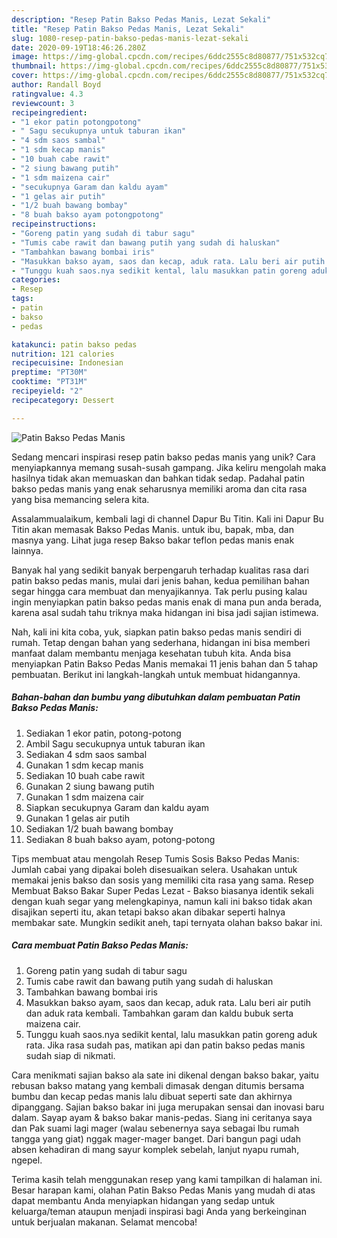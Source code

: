 ```yaml
---
description: "Resep Patin Bakso Pedas Manis, Lezat Sekali"
title: "Resep Patin Bakso Pedas Manis, Lezat Sekali"
slug: 1080-resep-patin-bakso-pedas-manis-lezat-sekali
date: 2020-09-19T18:46:26.280Z
image: https://img-global.cpcdn.com/recipes/6ddc2555c8d80877/751x532cq70/patin-bakso-pedas-manis-foto-resep-utama.jpg
thumbnail: https://img-global.cpcdn.com/recipes/6ddc2555c8d80877/751x532cq70/patin-bakso-pedas-manis-foto-resep-utama.jpg
cover: https://img-global.cpcdn.com/recipes/6ddc2555c8d80877/751x532cq70/patin-bakso-pedas-manis-foto-resep-utama.jpg
author: Randall Boyd
ratingvalue: 4.3
reviewcount: 3
recipeingredient:
- "1 ekor patin potongpotong"
- " Sagu secukupnya untuk taburan ikan"
- "4 sdm saos sambal"
- "1 sdm kecap manis"
- "10 buah cabe rawit"
- "2 siung bawang putih"
- "1 sdm maizena cair"
- "secukupnya Garam dan kaldu ayam"
- "1 gelas air putih"
- "1/2 buah bawang bombay"
- "8 buah bakso ayam potongpotong"
recipeinstructions:
- "Goreng patin yang sudah di tabur sagu"
- "Tumis cabe rawit dan bawang putih yang sudah di haluskan"
- "Tambahkan bawang bombai iris"
- "Masukkan bakso ayam, saos dan kecap, aduk rata. Lalu beri air putih dan aduk rata kembali. Tambahkan garam dan kaldu bubuk serta maizena cair."
- "Tunggu kuah saos.nya sedikit kental, lalu masukkan patin goreng aduk rata. Jika rasa sudah pas, matikan api dan patin bakso pedas manis sudah siap di nikmati."
categories:
- Resep
tags:
- patin
- bakso
- pedas

katakunci: patin bakso pedas 
nutrition: 121 calories
recipecuisine: Indonesian
preptime: "PT30M"
cooktime: "PT31M"
recipeyield: "2"
recipecategory: Dessert

---
```



![Patin Bakso Pedas Manis](https://img-global.cpcdn.com/recipes/6ddc2555c8d80877/751x532cq70/patin-bakso-pedas-manis-foto-resep-utama.jpg)

Sedang mencari inspirasi resep patin bakso pedas manis yang unik? Cara menyiapkannya memang susah-susah gampang. Jika keliru mengolah maka hasilnya tidak akan memuaskan dan bahkan tidak sedap. Padahal patin bakso pedas manis yang enak seharusnya memiliki aroma dan cita rasa yang bisa memancing selera kita.

Assalammualaikum, kembali lagi di channel Dapur Bu Titin. Kali ini Dapur Bu Titin akan memasak Bakso Pedas Manis. untuk ibu, bapak, mba, dan masnya yang. Lihat juga resep Bakso bakar teflon pedas manis enak lainnya.

Banyak hal yang sedikit banyak berpengaruh terhadap kualitas rasa dari patin bakso pedas manis, mulai dari jenis bahan, kedua pemilihan bahan segar hingga cara membuat dan menyajikannya. Tak perlu pusing kalau ingin menyiapkan patin bakso pedas manis enak di mana pun anda berada, karena asal sudah tahu triknya maka hidangan ini bisa jadi sajian istimewa.


Nah, kali ini kita coba, yuk, siapkan patin bakso pedas manis sendiri di rumah. Tetap dengan bahan yang sederhana, hidangan ini bisa memberi manfaat dalam membantu menjaga kesehatan tubuh kita. Anda bisa menyiapkan Patin Bakso Pedas Manis memakai 11 jenis bahan dan 5 tahap pembuatan. Berikut ini langkah-langkah untuk membuat hidangannya.

<!--inarticleads1-->

##### Bahan-bahan dan bumbu yang dibutuhkan dalam pembuatan Patin Bakso Pedas Manis:

1. Sediakan 1 ekor patin, potong-potong
1. Ambil  Sagu secukupnya untuk taburan ikan
1. Sediakan 4 sdm saos sambal
1. Gunakan 1 sdm kecap manis
1. Sediakan 10 buah cabe rawit
1. Gunakan 2 siung bawang putih
1. Gunakan 1 sdm maizena cair
1. Siapkan secukupnya Garam dan kaldu ayam
1. Gunakan 1 gelas air putih
1. Sediakan 1/2 buah bawang bombay
1. Sediakan 8 buah bakso ayam, potong-potong


Tips membuat atau mengolah Resep Tumis Sosis Bakso Pedas Manis: Jumlah cabai yang dipakai boleh disesuaikan selera. Usahakan untuk memakai jenis bakso dan sosis yang memiliki cita rasa yang sama. Resep Membuat Bakso Bakar Super Pedas Lezat - Bakso biasanya identik sekali dengan kuah segar yang melengkapinya, namun kali ini bakso tidak akan disajikan seperti itu, akan tetapi bakso akan dibakar seperti halnya membakar sate. Mungkin sedikit aneh, tapi ternyata olahan bakso bakar ini. 

<!--inarticleads2-->

##### Cara membuat Patin Bakso Pedas Manis:

1. Goreng patin yang sudah di tabur sagu
1. Tumis cabe rawit dan bawang putih yang sudah di haluskan
1. Tambahkan bawang bombai iris
1. Masukkan bakso ayam, saos dan kecap, aduk rata. Lalu beri air putih dan aduk rata kembali. Tambahkan garam dan kaldu bubuk serta maizena cair.
1. Tunggu kuah saos.nya sedikit kental, lalu masukkan patin goreng aduk rata. Jika rasa sudah pas, matikan api dan patin bakso pedas manis sudah siap di nikmati.


Cara menikmati sajian bakso ala sate ini dikenal dengan bakso bakar, yaitu rebusan bakso matang yang kembali dimasak dengan ditumis bersama bumbu dan kecap pedas manis lalu dibuat seperti sate dan akhirnya dipanggang. Sajian bakso bakar ini juga merupakan sensai dan inovasi baru dalam. Sayap ayam &amp; bakso bakar manis-pedas. Siang ini ceritanya saya dan Pak suami lagi mager (walau sebenernya saya sebagai Ibu rumah tangga yang giat) nggak mager-mager banget. Dari bangun pagi udah absen kehadiran di mang sayur komplek sebelah, lanjut nyapu rumah, ngepel. 

Terima kasih telah menggunakan resep yang kami tampilkan di halaman ini. Besar harapan kami, olahan Patin Bakso Pedas Manis yang mudah di atas dapat membantu Anda menyiapkan hidangan yang sedap untuk keluarga/teman ataupun menjadi inspirasi bagi Anda yang berkeinginan untuk berjualan makanan. Selamat mencoba!
